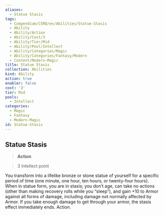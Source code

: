 ```yaml
---
aliases:
  - Statue Stasis
tags:
  - Compendium/CSRD/en/Abilities/Statue-Stasis
  - Ability
  - Ability/Action
  - Ability/Cost/3
  - Ability/Tier/Mid
  - Ability/Pool/Intellect
  - Ability/Categories/Magic
  - Ability/Categories/Fantasy/Modern
  - Content/Modern-Magic
title: Statue Stasis
collection: Abilities
kind: Ability
action: true
enabler: false
cost: '3'
tier: Mid
pools:
  - Intellect
categories:
  - Magic
  - Fantasy
  - Modern-Magic
id: Statue-Stasis
---
```

## Statue Stasis  
>**Action**    
>3 Intellect point  
  
You transform into a lifelike bronze or stone statue of yourself for a specific period of time (one minute, one hour, ten hours, or twenty-four hours). When in statue form, you are in stasis; you don’t age, can take no actions (other than making recovery rolls while you “sleep”), and gain +10 to Armor against all forms of damage, including damage not normally affected by Armor. If you take enough damage to get through your armor, the stasis effect immediately ends. Action.  
  
  
  
  
  
  
  
  
